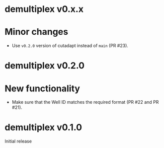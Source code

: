 # demultiplex v0.x.x

# Minor changes

* Use `v0.2.0` version of cutadapt instead of `main` (PR #23).

# demultiplex v0.2.0

# New functionality

* Make sure that the Well ID matches the required format (PR #22 and PR #21). 

# demultiplex v0.1.0

Initial release
